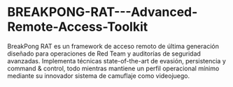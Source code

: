 # BREAKPONG-RAT---Advanced-Remote-Access-Toolkit
BreakPong RAT es un framework de acceso remoto de última generación diseñado para operaciones de Red Team y auditorías de seguridad avanzadas. Implementa técnicas state-of-the-art de evasión, persistencia y command &amp; control, todo mientras mantiene un perfil operacional mínimo mediante su innovador sistema de camuflaje como videojuego.
